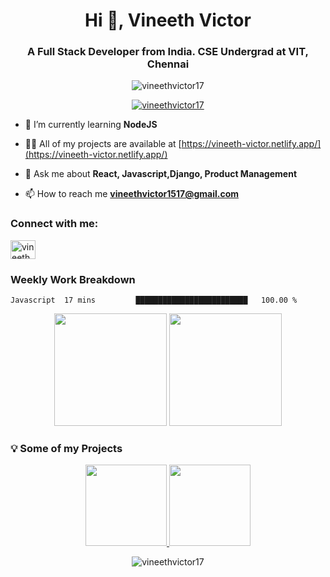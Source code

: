 <h1 align="center">Hi 👋, Vineeth Victor</h1>
<h3 align="center">A  Full Stack Developer from India. CSE Undergrad at VIT, Chennai</h3>

<p align="center"> <img src="https://komarev.com/ghpvc/?username=vineethvictor17&label=Profile%20views&color=0e75b6&style=flat" alt="vineethvictor17" /> </p>

<p align="center"> <a href="https://github.com/ryo-ma/github-profile-trophy"><img src="https://github-profile-trophy.vercel.app/?username=vineethvictor17" alt="vineethvictor17" /></a> </p>


- 🌱 I’m currently learning **NodeJS**

- 👨‍💻 All of my projects are available at [https://vineeth-victor.netlify.app/](https://vineeth-victor.netlify.app/)

- 💬 Ask me about **React, Javascript,Django, Product Management**

- 📫 How to reach me **vineethvictor1517@gmail.com**


<h3 align="left">Connect with me:</h3>
<p align="left">
<a href="https://linkedin.com/in/vineethvictor17" target="blank"><img align="center" src="https://raw.githubusercontent.com/rahuldkjain/github-profile-readme-generator/master/src/images/icons/Social/linked-in-alt.svg" alt="vineethvictor`7" height="30" width="40" /></a>

<h3 align="left">Weekly Work Breakdown</h3>

<!--START_SECTION:waka-->
```text
Javascript  17 mins         █████████████████████████   100.00 % 
```
<!--END_SECTION:waka-->

<p align="center">
  <img height="180em" src="https://github-readme-stats.vercel.app/api/?username=vineethvictor17&count_private=true&theme=algolia&show_icons=true&include_all_commits=true&hide_border=true" />
  <img height="180em" src="https://github-readme-stats.vercel.app/api/top-langs/?username=vineethvictor17&theme=algolia&layout=compact" />
</p>

<h3 align="left">💡 Some of my Projects</h3>

<p align="center">
  <a href="https://github.com/vineethvictor17/agrogenie.github.io" target="_blank">
  <img height="130em" src="https://github-readme-stats.vercel.app/api/pin/?username=vineethvictor17&repo=agrogenie.github.io&theme=algolia" />
  </a>
    
  <a href="https://github.com/vineethvictor17/Employee-Research-Management-System" target="_blank">
  <img height="130em" src="https://github-readme-stats.vercel.app/api/pin/?username=vineethvictor17&repo=Employee-Research-Management-System&theme=algolia" />
  </a>
    
</p>
<p align="center"><img align="center" src="https://github-readme-streak-stats.herokuapp.com/?user=vineethvictor17&theme=algolia" alt="vineethvictor17" /></p>



